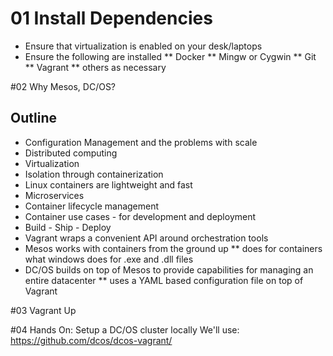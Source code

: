 # 01 Install Dependencies
* Ensure that virtualization is enabled on your desk/laptops
* Ensure the following are installed
** Docker
** Mingw or Cygwin
** Git
** Vagrant
** others as necessary

#02 Why Mesos, DC/OS?

## Outline
* Configuration Management and the problems with scale
* Distributed computing
* Virtualization
* Isolation through containerization
* Linux containers are lightweight and fast
* Microservices
* Container lifecycle management
* Container use cases - for development and deployment
* Build - Ship - Deploy
* Vagrant wraps a convenient API around orchestration tools
* Mesos works with containers from the ground up
** does for containers what windows does for .exe and .dll files
* DC/OS builds on top of Mesos to provide capabilities for managing an entire datacenter
** uses a YAML based configuration file on top of Vagrant


#03 Vagrant Up



#04 Hands On: Setup a DC/OS cluster locally
We'll use: https://github.com/dcos/dcos-vagrant/
